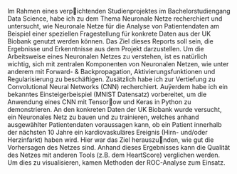 Im Rahmen eines verpichtenden Studienprojektes im Bachelorstudiengang Data Science, habe ich
zu dem Thema Neuronale Netze recherchiert und untersucht, wie Neuronale Netze für die Analyse
von Patientendaten am Beispiel einer speziellen Fragestellung für konkrete Daten aus der UK Biobank genutzt werden können. Das Ziel dieses Reports soll sein, die Ergebnisse und Erkenntnisse aus
dem Projekt darzustellen.
Um die Arbeitsweise eines Neuronalen Netzes zu verstehen, ist es natürlich wichtig, sich mit zentralen Komponenten von Neuronalen Netzen, wie unter anderem mit Forward- & Backpropagation,
Aktivierungsfunktionen und Regularisierung zu beschäftigen. Zusätzlich habe ich zur Vertiefung zu
Convolutional Neural Networks (CNN) recherchiert. Auÿerdem habe ich ein bekanntes Einsteigerbeispiel (MNIST Datensatz) vorbereitet, um die Anwendung eines CNN mit Tensorow und Keras
in Python zu demonstrieren. An den konkreten Daten der UK Biobank wurde versucht, ein Neuronales Netz zu bauen und zu trainieren, welches anhand ausgewählter Patientendaten voraussagen
kann, ob ein Patient innerhalb der nächsten 10 Jahre ein kardiovaskuläres Ereignis (Hirn- und/oder
Herzinfarkt) haben wird. Hier war das Ziel herauszunden, wie gut die Vorhersagen des Netzes sind.
Anhand dieses Ergebnisses kann die Qualität des Netzes mit anderen Tools (z.B. dem HeartScore)
verglichen werden. Um dies zu visualisieren, kamen Methoden der ROC-Analyse zum Einsatz.
